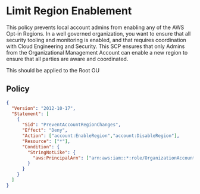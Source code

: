 # Limit Region Enablement

This policy prevents local account admins from enabling any of the AWS Opt-in Regions. In a well governed organization, you want to ensure that all security tooling and monitoring is enabled, and that requires coordination with Cloud Engineering and Security. This SCP ensures that only Admins from the Organizational Management Account can enable a new region to ensure that all parties are aware and coordinated.

This should be applied to the Root OU


## Policy
```json
{
  "Version": "2012-10-17",
  "Statement": [
    {
      "Sid": "PreventAccountRegionChanges",
      "Effect": "Deny",
      "Action": ["account:EnableRegion","account:DisableRegion"],
      "Resource": ["*"],
      "Condition": {
        "StringNotLike": {
          "aws:PrincipalArn": ["arn:aws:iam::*:role/OrganizationAccountAccessRole"]
        }
      }
    }
  ]
}
```